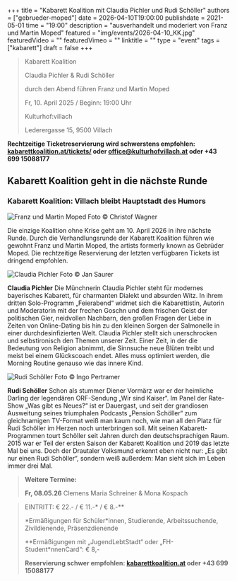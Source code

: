 +++
title = "Kabarett Koalition mit Claudia Pichler und Rudi Schöller"
authors = ["gebrueder-moped"]
date = 2026-04-10T19:00:00
publishdate = 2021-05-01
time = "19:00"
description = "ausverhandelt und moderiert von Franz und Martin Moped"
featured = "img/events/2026-04-10_KK.jpg"
featuredVideo = ""
featuredVimeo = ""
linktitle = ""
type = "event"
tags = ["kabarett"]
draft = false
+++


>Kabarett Koalition
>
>Claudia Pichler & Rudi Schöller
>
>durch den Abend führen Franz und Martin Moped
>
>Fr, 10. April 2025 / Beginn: 19:00 Uhr
>
>Kulturhof:villach
>
>Lederergasse 15, 9500 Villach

**Rechtzeitige Ticketreservierung wird schwerstens empfohlen: [kabarettkoalition.at/tickets/](https://kabarettkoalition.at/tickets/) oder office@kulturhofvillach.at oder +43 699 15088177** 

## Kabarett Koalition geht in die nächste Runde

### Kabarett Koalition: Villach bleibt Hauptstadt des Humors

![Franz und Martin Moped](/img/events/2025-03-14_Gebrueder_Moped_c_Christof_Wagner.jpg)
Foto © Christof Wagner

Die einzige Koalition ohne Krise geht am 10. April 2026 in ihre nächste Runde. Durch die Verhandlungsrunde der Kabarett Koalition führen wie gewohnt Franz und Martin Moped, the artists formerly known as Gebrüder Moped. Die rechtzeitige Reservierung der letzten verfügbaren Tickets ist dringend empfohlen.

![Claudia Pichler](/img/events/2026-04-10_ClaudiaPichler_Foto_JanSaurer.jpeg)
Foto © Jan Saurer

**Claudia Pichler**
Die Münchnerin Claudia Pichler steht für modernes bayerisches Kabarett, für charmanten Dialekt und absurden Witz. In ihrem dritten Solo-Programm „Feierabend“ widmet sich die Kabarettistin, Autorin und Moderatorin mit der frechen Goschn und dem frischen Geist der politischen Gier, neidvollen Nachbarn, den großen Fragen der Liebe in Zeiten von Online-Dating bis hin zu den kleinen Sorgen der Salmonelle in einer durchdesinfizierten Welt. Claudia Pichler stellt sich unerschrocken und selbstironisch den Themen unserer Zeit. Einer Zeit, in der die Bedeutung von Religion abnimmt, die Sinnsuche neue Blüten treibt und meist bei einem Glückscoach endet. Alles muss optimiert werden, die Morning Routine genauso wie das innere Kind.

![Rudi Schöller](/img/events/2026-04-10_RudiScholler_Foto_Ingo-Pertramer.jpg)
Foto © Ingo Pertramer

**Rudi Schöller**
Schon als stummer Diener Vormärz war er der heimliche Darling der legendären ORF-Sendung „Wir sind Kaiser“. Im Panel der Rate-Show „Was gibt es Neues?“ ist er Dauergast, und seit der grandiosen Ausweitung seines triumphalen Podcasts „Pension Schöller“ zum gleichnamigen TV-Format weiß man kaum noch, wie man all den Platz für Rudi Schöller im Herzen noch unterbringen soll. Mit seinen Kabarett-Programmen tourt Schöller seit Jahren durch den deutschsprachigen Raum. 2015 war er Teil der ersten Saison der Kabarett Koalition und 2019 das letzte Mal bei uns. Doch der Drautaler Volksmund erkennt eben nicht nur: „Es gibt nur einen Rudi Schöller“, sondern weiß außerdem: Man sieht sich im Leben immer drei Mal. 

> **Weitere Termine:**
>
> **Fr, 08.05.26** Clemens Maria Schreiner & Mona Kospach


> EINTRITT: € 22.- / € 11.-\* / € 8.-\*\*
> 
> \*Ermäßigungen für Schüler\*innen, Studierende, Arbeitssuchende, Zivildienende, Präsenzdienende
> 
> \*\*Ermäßigungen mit „JugendLebtStadt“ oder „FH-Student\*nnenCard“: € 8,-
>
> **Reservierung schwer empfohlen: [kabarettkoalition.at](https://kabarettkoalition.at) oder +43 699 15088177**
